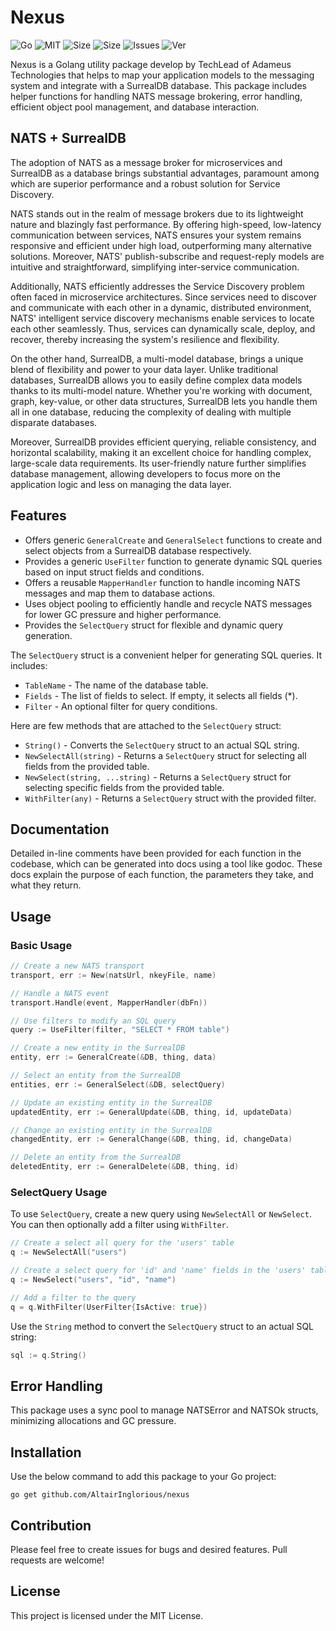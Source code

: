 # Nexus

![Go](https://img.shields.io/github/go-mod/go-version/AltairInglorious/nexus?style=flat-square)
![MIT](https://img.shields.io/github/license/AltairInglorious/nexus?style=flat-square)
![Size](https://img.shields.io/github/languages/code-size/AltairInglorious/nexus?style=flat-square)
![Size](https://img.shields.io/github/repo-size/AltairInglorious/nexus?style=flat-square)
![Issues](https://img.shields.io/github/issues/AltairInglorious/nexus?style=flat-square)
![Ver](https://img.shields.io/github/v/tag/AltairInglorious/nexus?style=flat-square)

Nexus is a Golang utility package develop by TechLead of Adameus Technologies that helps to map your application models to the messaging system and integrate with a SurrealDB database. This package includes helper functions for handling NATS message brokering, error handling, efficient object pool management, and database interaction.

## NATS + SurrealDB

The adoption of NATS as a message broker for microservices and SurrealDB as a database brings substantial advantages, paramount among which are superior performance and a robust solution for Service Discovery.

NATS stands out in the realm of message brokers due to its lightweight nature and blazingly fast performance. By offering high-speed, low-latency communication between services, NATS ensures your system remains responsive and efficient under high load, outperforming many alternative solutions. Moreover, NATS' publish-subscribe and request-reply models are intuitive and straightforward, simplifying inter-service communication.

Additionally, NATS efficiently addresses the Service Discovery problem often faced in microservice architectures. Since services need to discover and communicate with each other in a dynamic, distributed environment, NATS' intelligent service discovery mechanisms enable services to locate each other seamlessly. Thus, services can dynamically scale, deploy, and recover, thereby increasing the system's resilience and flexibility.

On the other hand, SurrealDB, a multi-model database, brings a unique blend of flexibility and power to your data layer. Unlike traditional databases, SurrealDB allows you to easily define complex data models thanks to its multi-model nature. Whether you're working with document, graph, key-value, or other data structures, SurrealDB lets you handle them all in one database, reducing the complexity of dealing with multiple disparate databases.

Moreover, SurrealDB provides efficient querying, reliable consistency, and horizontal scalability, making it an excellent choice for handling complex, large-scale data requirements. Its user-friendly nature further simplifies database management, allowing developers to focus more on the application logic and less on managing the data layer.

## Features

- Offers generic `GeneralCreate` and `GeneralSelect` functions to create and select objects from a SurrealDB database respectively.
- Provides a generic `UseFilter` function to generate dynamic SQL queries based on input struct fields and conditions.
- Offers a reusable `MapperHandler` function to handle incoming NATS messages and map them to database actions.
- Uses object pooling to efficiently handle and recycle NATS messages for lower GC pressure and higher performance.
- Provides the `SelectQuery` struct for flexible and dynamic query generation.

The `SelectQuery` struct is a convenient helper for generating SQL queries. It includes:

- `TableName` - The name of the database table.
- `Fields` - The list of fields to select. If empty, it selects all fields (\*).
- `Filter` - An optional filter for query conditions.

Here are few methods that are attached to the `SelectQuery` struct:

- `String()` - Converts the `SelectQuery` struct to an actual SQL string.
- `NewSelectAll(string)` - Returns a `SelectQuery` struct for selecting all fields from the provided table.
- `NewSelect(string, ...string)` - Returns a `SelectQuery` struct for selecting specific fields from the provided table.
- `WithFilter(any)` - Returns a `SelectQuery` struct with the provided filter.

## Documentation

Detailed in-line comments have been provided for each function in the codebase, which can be generated into docs using a tool like godoc. These docs explain the purpose of each function, the parameters they take, and what they return.

## Usage

### Basic Usage

```go
// Create a new NATS transport
transport, err := New(natsUrl, nkeyFile, name)

// Handle a NATS event
transport.Handle(event, MapperHandler(dbFn))

// Use filters to modify an SQL query
query := UseFilter(filter, "SELECT * FROM table")

// Create a new entity in the SurrealDB
entity, err := GeneralCreate(&DB, thing, data)

// Select an entity from the SurrealDB
entities, err := GeneralSelect(&DB, selectQuery)

// Update an existing entity in the SurrealDB
updatedEntity, err := GeneralUpdate(&DB, thing, id, updateData)

// Change an existing entity in the SurrealDB
changedEntity, err := GeneralChange(&DB, thing, id, changeData)

// Delete an entity from the SurrealDB
deletedEntity, err := GeneralDelete(&DB, thing, id)
```

### SelectQuery Usage

To use `SelectQuery`, create a new query using `NewSelectAll` or `NewSelect`. You can then optionally add a filter using `WithFilter`.

```go
// Create a select all query for the 'users' table
q := NewSelectAll("users")

// Create a select query for 'id' and 'name' fields in the 'users' table
q := NewSelect("users", "id", "name")

// Add a filter to the query
q = q.WithFilter(UserFilter{IsActive: true})
```

Use the `String` method to convert the `SelectQuery` struct to an actual SQL string:

```go
sql := q.String()
```

## Error Handling

This package uses a sync pool to manage NATSError and NATSOk structs, minimizing allocations and GC pressure.

## Installation

Use the below command to add this package to your Go project:

`go get github.com/AltairInglorious/nexus`

## Contribution

Please feel free to create issues for bugs and desired features. Pull requests are welcome!

## License

This project is licensed under the MIT License.
